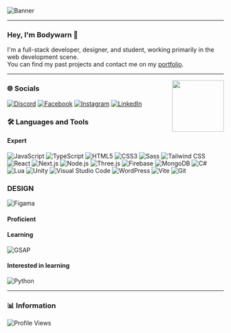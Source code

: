 ![Banner](images/standard.png)

---

### Hey, I'm Bodywarn 👋

I'm a full-stack developer, designer, and student, working primarily in the web development scene.  
You can find my past projects and contact me on my [portfolio](https://bodywarn.netlify.app).

---
<img align="right" height="120" src="https://media.giphy.com/media/Cmr1OMJ2FN0B2/giphy.gif?cid=790b7611b31agwec022u0d2xj2nxxc8ay6hpvp1b9320xbws&ep=v1_gifs_search&rid=giphy.gif&ct=g"  />

### 🌐 Socials
[![Discord](https://img.shields.io/badge/Discord-%237289DA.svg?logo=discord&logoColor=white)](https://discord.gg/bV24cpNehX) [![Facebook](https://img.shields.io/badge/Facebook-%231877F2.svg?logo=Facebook&logoColor=white)](https://facebook.com/nicklaz.lentz.33) [![Instagram](https://img.shields.io/badge/Instagram-%23E4405F.svg?logo=Instagram&logoColor=white)](https://instagram.com/ngl0249) [![LinkedIn](https://img.shields.io/badge/LinkedIn-%230077B5.svg?logo=linkedin&logoColor=white)](https://linkedin.com/in/ngl0249)
### 🛠️ Languages and Tools

#### Expert
![JavaScript](https://img.shields.io/badge/-JavaScript-black?style=flat-square&logo=javascript)
![TypeScript](https://img.shields.io/badge/-TypeScript-black?style=flat-square&logo=typescript)
![HTML5](https://img.shields.io/badge/-HTML5-black?style=flat-square&logo=html5)
![CSS3](https://img.shields.io/badge/-CSS3-black?style=flat-square&logo=css3)
![Sass](https://img.shields.io/badge/-Sass-black?style=flat-square&logo=sass)
![Tailwind CSS](https://img.shields.io/badge/-TailwindCSS-black?style=flat-square&logo=tailwind-css)
![React](https://img.shields.io/badge/-React-black?style=flat-square&logo=react)
![Next.js](https://img.shields.io/badge/-Next.js-black?style=flat-square&logo=next.js)
![Node.js](https://img.shields.io/badge/-Node.js-black?style=flat-square&logo=node.js)
![Three.js](https://img.shields.io/badge/-Three.js-black?style=flat-square&logo=three.js)
![Firebase](https://img.shields.io/badge/-Firebase-black?style=flat-square&logo=firebase)
![MongoDB](https://img.shields.io/badge/-MongoDB-black?style=flat-square&logo=mongodb)
![C#](https://img.shields.io/badge/-C%23-black?style=flat-square&logo=c-sharp)
![Lua](https://img.shields.io/badge/-Lua-black?style=flat-square&logo=lua)
![Unity](https://img.shields.io/badge/-Unity-black?style=flat-square&logo=unity)
![Visual Studio Code](https://img.shields.io/badge/-VSCode-black?style=flat-square&logo=visual-studio-code)
![WordPress](https://img.shields.io/badge/-WordPress-black?style=flat-square&logo=wordpress)
![Vite](https://img.shields.io/badge/-Vite-black?style=flat-square&logo=vite)
![Git](https://img.shields.io/badge/-Git-black?style=flat-square&logo=git)


### DESIGN
![Figama](https://img.shields.io/badge/-Figma-black?style=flat-square&logo=figma)

#### Proficient


#### Learning
![GSAP](https://img.shields.io/badge/-GSAP-black?style=flat-square&logo=greensock)

#### Interested in learning
![Python](https://img.shields.io/badge/-Python-black?style=flat-square&logo=python)

---

### 📊 Information
![Profile Views](https://komarev.com/ghpvc/?username=Bodywarn&style=flat-square)
